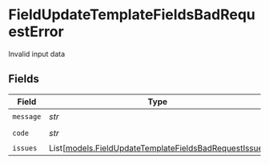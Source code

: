# FieldUpdateTemplateFieldsBadRequestError

Invalid input data


## Fields

| Field                                                                                                          | Type                                                                                                           | Required                                                                                                       | Description                                                                                                    |
| -------------------------------------------------------------------------------------------------------------- | -------------------------------------------------------------------------------------------------------------- | -------------------------------------------------------------------------------------------------------------- | -------------------------------------------------------------------------------------------------------------- |
| `message`                                                                                                      | *str*                                                                                                          | :heavy_check_mark:                                                                                             | N/A                                                                                                            |
| `code`                                                                                                         | *str*                                                                                                          | :heavy_check_mark:                                                                                             | N/A                                                                                                            |
| `issues`                                                                                                       | List[[models.FieldUpdateTemplateFieldsBadRequestIssue](../models/fieldupdatetemplatefieldsbadrequestissue.md)] | :heavy_minus_sign:                                                                                             | N/A                                                                                                            |
